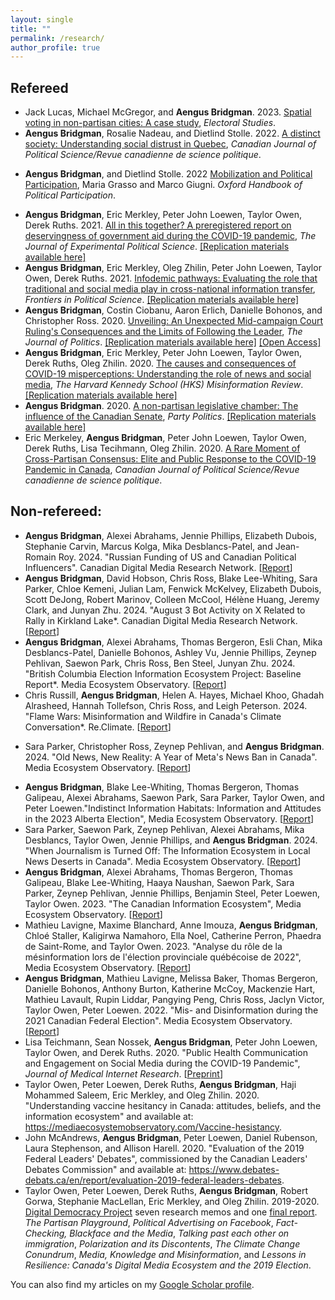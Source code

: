```yaml
---
layout: single
title: ""
permalink: /research/
author_profile: true
---
```


## Refereed

* Jack Lucas, Michael McGregor, and **Aengus Bridgman**. 2023. [Spatial voting in non-partisan cities: A case study](https://doi.org/10.1016/j.electstud.2023.102599), *Electoral Studies*.
* **Aengus Bridgman**, Rosalie Nadeau, and Dietlind Stolle. 2022. [A distinct society: Understanding social distrust in Quebec](https://doi.org/10.1017/S0008423921000780), *Canadian Journal of Political Science/Revue canadienne de science politique*.
- **Aengus Bridgman**, and Dietlind Stolle. 2022 [Mobilization and Political Participation](https://academic.oup.com/edited-volume/44007/chapter-abstract/371816097?redirectedFrom=fulltext), Maria Grasso and Marco Giugni. *Oxford Handbook of Political Participation*.
* **Aengus Bridgman**, Eric Merkley, Peter John Loewen, Taylor Owen, Derek Ruths. 2021. [All in this together? A preregistered report on deservingness of government aid during the COVID-19 pandemic](https://www.doi.org/10.1017/XPS.2021.10), *The Journal of Experimental Political Science*. [[Replication materials available here]](https://dataverse.harvard.edu/dataset.xhtml?persistentId=doi:10.7910/DVN/LPHMB7)
* **Aengus Bridgman**, Eric Merkley, Oleg Zhilin, Peter John Loewen, Taylor Owen, Derek Ruths. 2021. [Infodemic pathways: Evaluating the role that traditional and social media play in cross-national information transfer](https://www.frontiersin.org/articles/10.3389/fpos.2021.648646), *Frontiers in Political Science*. [[Replication materials available here]](https://dataverse.harvard.edu/dataset.xhtml?persistentId=doi:10.7910/DVN/Y0RP9J)
* **Aengus Bridgman**, Costin Ciobanu, Aaron Erlich, Danielle Bohonos, and Christopher Ross. 2020. [Unveiling: An Unexpected Mid-campaign Court Ruling's Consequences and the Limits of Following the Leader](https://www.journals.uchicago.edu/doi/10.1086/711177), *The Journal of Politics*.  [[Replication materials available here]](https://dataverse.harvard.edu/dataset.xhtml?persistentId=doi:10.7910/DVN/Q20FB7) [[Open Access]](https://abridgman.ca/files/bridgman_unveiling_2021.pdf)
* **Aengus Bridgman**, Eric Merkley, Peter John Loewen, Taylor Owen, Derek Ruths, Oleg Zhilin. 2020. [The causes and consequences of COVID-19 misperceptions: Understanding the role of news and social media](https://doi.org/10.37016/mr-2020-028), *The Harvard Kennedy School (HKS) Misinformation Review*. [[Replication materials available here]](https://dataverse.harvard.edu/dataset.xhtml?persistentId=doi:10.7910/DVN/5QS2XP)
* **Aengus Bridgman**. 2020. [A non-partisan legislative chamber: The influence of the Canadian Senate](https://doi.org/10.1177/1354068820911345), *Party Politics*. [[Replication materials available here]](https://doi.org/10.7910/DVN/NGTGED)
* Eric Merkeley, **Aengus Bridgman**, Peter John Loewen, Taylor Owen, Derek Ruths, Lisa Tecihmann, Oleg Zhilin. 2020. [A Rare Moment of Cross-Partisan Consensus: Elite and Public Response to the COVID-19 Pandemic in Canada](https://doi.org/10.1017/S0008423920000311), *Canadian Journal of Political Science/Revue canadienne de science politique*.


## Non-refereed:

* **Aengus Bridgman**, Alexei Abrahams, Jennie Phillips, Elizabeth Dubois, Stephanie Carvin, Marcus Kolga, Mika Desblancs-Patel, and Jean-Romain Roy. 2024. "Russian Funding of US and Canadian Political Influencers". Canadian Digital Media Research Network. [[Report](https://static1.squarespace.com/static/65427f5b140649321cd829e9/t/675860f3c8ffb13de64d8916/1733845241887/MEO-CDMRN-Tenet-Media-Russia-Incident-Report_2024_final.pdf)]
* **Aengus Bridgman**, David Hobson, Chris Ross, Blake Lee-Whiting, Sara Parker, Chloe Kemeni, Julian Lam, Fenwick McKelvey, Elizabeth Dubois, Scott DeJong, Robert Marinov, Colleen McCool, Hélène Huang, Jeremy Clark, and Junyan Zhu. 2024. "August 3 Bot Activity on X Related to Rally in Kirkland Lake*. Canadian Digital Media Research Network. [[Report](https://static1.squarespace.com/static/65427f5b140649321cd829e9/t/66cf664bd218c123615bde47/1724868172938/MEO-InRpt_Kirkland-2024_004.pdf)]
* **Aengus Bridgman**, Alexei Abrahams, Thomas Bergeron, Esli Chan, Mika Desblancs-Patel, Danielle Bohonos, Ashley Vu, Jennie Phillips, Zeynep Pehlivan, Saewon Park, Chris Ross, Ben Steel, Junyan Zhu. 2024. "British Columbia Election Information Ecosystem Project: Baseline Report*. Media Ecosystem Observatory. [[Report](https://static1.squarespace.com/static/6450265301129e5dbabfe8a2/t/66f6ac5ac031861caedcbc4b/1727442012759/MEO_BCEMP-BaseRept-2024_006jp.pdf)]
* Chris Russill, **Aengus Bridgman**, Helen A. Hayes, Michael Khoo, Ghadah Alrasheed, Hannah Tollefson, Chris Ross, and Leigh Peterson. 2024. "Flame Wars: Misinformation and Wildfire in Canada's Climate Conversation*. Re.Climate. [[Report](https://reclimate.ca/wp-content/uploads/2024/06/Re.Climate-Report-Wildfire-Misinformation-2024.pdf)]
- Sara Parker, Christopher Ross, Zeynep Pehlivan, and **Aengus Bridgman**. 2024. "Old News, New Reality: A Year of Meta's News Ban in Canada". Media Ecosystem Observatory. [[Report](https://static1.squarespace.com/static/6450265301129e5dbabfe8a2/t/66c36dba3066f124adb4000c/1724083643261/Meta+News+Ban+Report-08-19.pdf)]
* **Aengus Bridgman**, Blake Lee-Whiting, Thomas Bergeron, Thomas Galipeau, Alexei Abrahams, Saewon Park, Sara Parker, Taylor Owen, and Peter Loewen."Indistinct Information Habitats: Information and Attitudes in the 2023 Alberta Election", Media Ecosystem Observatory. [[Report](https://figshare.com/articles/book/Indistinct_Information_Habitats_Information_and_Attitudes_in_the_2023_Alberta_Election/24625314)]
* Sara Parker, Saewon Park, Zeynep Pehlivan, Alexei Abrahams, Mika Desblancs, Taylor Owen, Jennie Phillips, and **Aengus Bridgman**. 2024. "When Journalism is Turned Off: The Information Ecosystem in Local News Deserts in Canada". Media Ecosystem Observatory. [[Report](https://static1.squarespace.com/static/6450265301129e5dbabfe8a2/t/6622c8a408f39611294ebdb2/1713555621401/Whenjournalism+is+turned+off_Preliminary+Report.pdf)]
* **Aengus Bridgman**, Alexei Abrahams, Thomas Bergeron, Thomas Galipeau, Blake Lee-Whiting, Haaya Naushan, Saewon Park, Sara Parker, Zeynep Pehlivan, Jennie Phillips, Benjamin Steel, Peter Loewen, Taylor Owen. 2023. "The Canadian Information Ecosystem", Media Ecosystem Observatory. [[Report](https://figshare.com/articles/book/State_of_the_Canadian_Media_Ecosystem_Report_November_2023/24574036?file=43326219)]
* Mathieu Lavigne, Maxime Blanchard, Anne Imouza, **Aengus Bridgman**, Chloé Staller, Kaligirwa Namahoro, Ella Noel, Catherine Perron, Phaedra de Saint-Rome, and Taylor Owen. 2023. "Analyse du rôle de la mésinformation lors de l'élection provinciale québécoise de 2022", Media Ecosystem Observatory. [[Report](https://doi.org/10.31219/osf.io/wam45)]
* **Aengus Bridgman**, Mathieu Lavigne, Melissa Baker, Thomas Bergeron, Danielle Bohonos, Anthony Burton, Katherine McCoy, Mackenzie Hart, Mathieu Lavault, Rupin Liddar, Pangying Peng, Chris Ross, Jaclyn Victor, Taylor Owen, Peter Loewen. 2022. "Mis- and Disinformation during the 2021 Canadian Federal Election". Media Ecosystem Observatory. [[Report](https://doi.org/10.31219/osf.io/ubfmx)]
* Lisa Teichmann, Sean Nossek, **Aengus Bridgman**, Peter John Loewen, Taylor Owen, and Derek Ruths. 2020. "Public Health Communication and Engagement on Social Media during the COVID-19 Pandemic", *Journal of Medical Internet Research*. [[Preprint](https://osf.io/7hypj/)]
* Taylor Owen, Peter Loewen, Derek Ruths, **Aengus Bridgman**, Haji Mohammed Saleem, Eric Merkley, and Oleg Zhilin. 2020. "Understanding vaccine hesitancy in Canada: attitudes, beliefs, and the information ecosystem" and available at: https://mediaecosystemobservatory.com/Vaccine-hesistancy.
* John McAndrews, **Aengus Bridgman**, Peter Loewen, Daniel Rubenson, Laura Stephenson, and Allison Harell. 2020. "Evaluation of the 2019 Federal Leaders' Debates", commissioned by the Canadian Leaders' Debates Commission" and available at: https://www.debates-debats.ca/en/report/evaluation-2019-federal-leaders-debates.
* Taylor Owen, Peter Loewen, Derek Ruths, **Aengus Bridgman**, Robert Gorwa, Stephanie MacLellan, Eric Merkley, and Oleg Zhilin. 2019-2020. [Digital Democracy Project](https://ppforum.ca/project/ddp/) seven research memos and one [final report](https://ppforum.ca/articles/lessons-in-resilience-canadas-digital-media-ecosystem-and-the-2019-election/). *The Partisan Playground*, *Political Advertising on Facebook*, *Fact-Checking, Blackface and the Media*, *Talking past each other on immigration*, *Polarization and its Discontents*, *The Climate Change Conundrum*, *Media, Knowledge and Misinformation*, and *Lessons in Resilience: Canada's Digital Media Ecosystem and the 2019 Election*.

You can also find my articles on my [Google Scholar profile](https://scholar.google.ca/citations?user=rxQTZG0AAAAJ).
